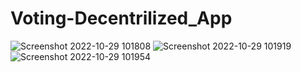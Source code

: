 # Voting-Decentrilized_App

![Screenshot 2022-10-29 101808](https://user-images.githubusercontent.com/62635335/198789439-4dcb461a-b5c4-4ba9-9091-d5c17e85731c.jpg)
![Screenshot 2022-10-29 101919](https://user-images.githubusercontent.com/62635335/198789498-58da5925-a2ff-4684-8241-6ab2b21ad0b0.jpg)
![Screenshot 2022-10-29 101954](https://user-images.githubusercontent.com/62635335/198789538-af801d72-ac9e-4f14-8d97-601243b4f7c3.jpg)
